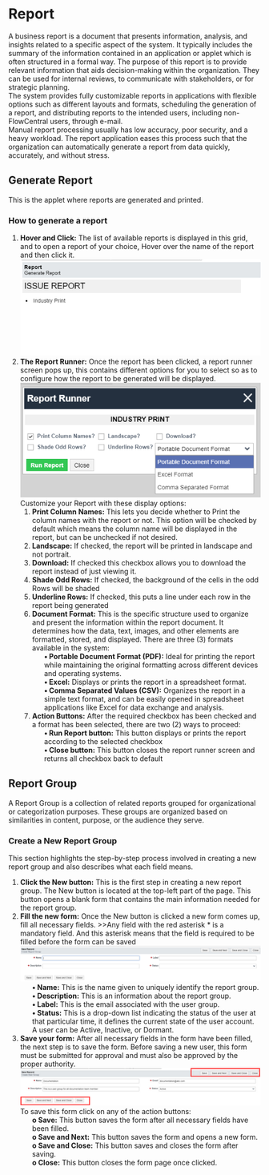 # Report
A business report is a document that presents information, analysis, and insights related to a specific aspect of the system. It typically includes the summary of the information contained in an application or applet which is often structured in a formal way.
The purpose of this report is to provide relevant information that aids decision-making within the organization. They can be used for internal reviews, to communicate with stakeholders, or for strategic planning. <br>
The system provides fully customizable reports in applications with flexible options such as different layouts and formats, scheduling the generation of a report, and distributing reports to the intended users, including non-FlowCentral users, through e-mail. <br>
Manual report processing usually has low accuracy, poor security, and a heavy workload. The report application eases this process such that the organization can automatically generate a report from data quickly, accurately, and without stress.
## Generate Report
<p id="generateReport">
This is the applet where reports are generated and printed.

### How to generate a report
<ol>
    <li><b>Hover and Click:</b> The list of available reports is displayed in this grid, and to open a report of your choice, Hover over the name of the report and then click it.
        <img src="images/end_user_images/generate_report.png" alt="User form" class="pic"><br>
    </li>
    <li><b>The Report Runner:</b> Once the report has been clicked, a report runner screen pops up, this contains different options for you to select so as to configure how the report to be generated will be displayed.
        <img src="images/end_user_images/report_popup.png" alt="User form" class="pic"><br>
        Customize your Report with these display options:
        <ol>
            <li><b>Print Column Names:</b> This lets you decide whether to Print the column names with the report or not. This option will be checked by default which means the column name will be displayed in the report, but can be unchecked if not desired.
            </li>
            <li><b>Landscape:</b> If checked, the report will be printed in landscape and not portrait.</li>
            <li><b>Download:</b> If checked this checkbox allows you to download the report instead of just viewing it.</li>
            <li><b>Shade Odd Rows:</b> If checked, the background of the cells in the odd Rows will be shaded</li>
            <li><b>Underline Rows:</b> If checked, this puts a line under each row in the report being generated</li>
            <li><b>Document Format:</b> This is the specific structure used to organize and present the information within the report document. It determines how the data, text, images, and other elements are formatted, stored, and displayed. There are three (3) formats available in the system:
                <ol>
            <b> •	Portable Document Format (PDF):</b> Ideal for printing the report while maintaining the original formatting across different devices and operating systems.<br>
            <b> •	Excel:</b> Displays or prints the report in a spreadsheet format.<br>
            <b> •	Comma Separated Values (CSV):</b> Organizes the report in a simple text format, and can be easily opened in spreadsheet applications like Excel for data exchange and analysis.<br>
                </ol>
            </li>
            <li><b>Action Buttons:</b> After the required checkbox has been checked and a format has been selected, there are two (2) ways to proceed:
                <ol>
             <b> •	Run Report button:</b> This button displays or prints the report according to the selected checkbox<br>
             <b> •	Close button:</b> This button closes the report runner screen and returns all checkbox back to default<br>
                </ol>
            </li>
        </ol>
    </li>
</ol>

## Report Group
<p id="reportGroup">
A Report Group is a collection of related reports grouped for organizational or categorization purposes. These groups are organized based on similarities in content, purpose, or the audience they serve.

### Create a New Report Group
This section highlights the step-by-step process involved in creating a new report group and also describes what each field means.
<ol>
    <li><b>Click the New button:</b> 
    This is the first step in creating a new report group. The New button is located at the top-left part of the page. This button opens a blank form that contains the main information needed for the report group.  
    </li>
    <li><b>Fill the new form:</b> 
    Once the New button is clicked a new form comes up, fill all necessary fields. 
>>Any field with the red asterisk * is a mandatory field. And this asterisk means that the field is required to be filled before the form can be saved
        <img src="images/end_user_images/new_reportGroup.png" alt="Report form" class="pic"><br>
        <ul>
            <b> •	Name:</b> This is the name given to uniquely identify the report group.<br>
            <b> •	Description:</b> This is an information about the report group.<br>
            <b> •	Label:</b> This is the email associated with the user group.<br>
            <b> •	Status:</b> This is a drop-down list indicating the status of the user at that particular time, it defines the current state of the user account. A user can be Active, Inactive, or Dormant.<br>
        </ul>
    </li>
    <li><b>Save your form:</b>
        After all necessary fields in the form have been filled, the next step is to save the form. Before saving a new user, this form must be submitted for approval and must also be approved by the proper authority.<br>   
        <img src="images/end_user_images/save_report.png" alt="Report form" class="pic"><br>
        To save this form click on any of the action buttons:
        <ul>
        <b>  o	Save:</b> This button saves the form after all necessary fields have been filled.<br>
        <b>  o	Save and Next:</b> This button saves the form and opens a new form.<br>
        <b>  o	Save and Close:</b> This button saves and closes the form after saving.<br>
        <b>  o	Close:</b> This button closes the form page once clicked.<br>
        </ul>
    </li>
</ol>